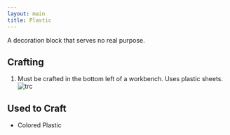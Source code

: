 ```yaml
---
layout: main
title: Plastic
---
```


A decoration block that serves no real purpose.

## Crafting

1) Must be crafted in the bottom left of a workbench. Uses plastic sheets.
![trc](https://t.gyazo.com/teams/chew/3445816f2974854073aea3c87624328b.png)

## Used to Craft

- Colored Plastic
